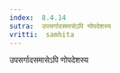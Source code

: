 ```yaml
---
index:  8.4.14
sutra:  उपसर्गादसमासेऽपि णोपदेशस्य
vritti:  samhita 
---
```


उपसर्गादसमासेऽपि णोपदेशस्य

